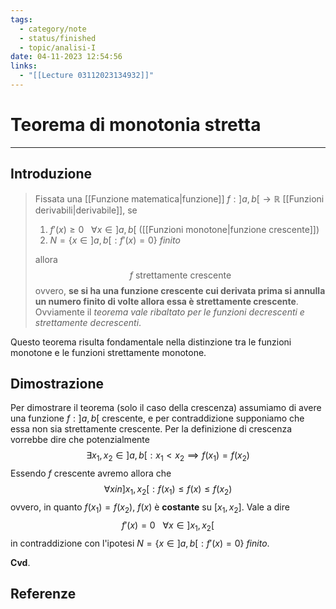```yaml
---
tags:
  - category/note
  - status/finished
  - topic/analisi-I
date: 04-11-2023 12:54:56
links:
  - "[[Lecture 03112023134932]]"
---
```

# Teorema di monotonia stretta
---
## Introduzione
> Fissata una [[Funzione matematica|funzione]] $f : ]a, b[ \to \mathbb{R}$ [[Funzioni derivabili|derivabile]], se
> 1. $f'(x) \geq 0 \ \ \ \forall x \in ]a, b[$ ([[Funzioni monotone|funzione crescente]])
> 2. $N = \{x \in ]a, b[ : f'(x) = 0\}$ _finito_
> 
> allora
> $$f \text{ strettamente crescente}$$
> ovvero, **se si ha una funzione crescente cui derivata prima si annulla un numero finito di volte allora essa è strettamente crescente**.
> Ovviamente il _teorema vale ribaltato per le funzioni decrescenti e strettamente decrescenti_.

Questo teorema risulta fondamentale nella distinzione tra le funzioni monotone e le funzioni strettamente monotone.

## Dimostrazione
Per dimostrare il teorema (solo il caso della crescenza) assumiamo di avere una funzione $f : ]a, b[$ crescente, e per contraddizione supponiamo che essa non sia strettamente crescente. Per la definizione di crescenza vorrebbe dire che potenzialmente
$$\exists x_{1}, x_{2} \in ]a, b[ : x_{1} < x_{2} \implies f(x_{1}) = f(x_{2})$$
Essendo $f$ crescente avremo allora che
$$\forall x in ]x_{1}, x_{2}[ : f(x_{1}) \leq f(x) \leq f(x_{2})$$
ovvero, in quanto $f(x_{1}) = f(x_{2})$, $f(x)$ è **costante** su $[x_{1}, x_{2}]$. Vale a dire
$$f'(x) = 0 \ \ \ \forall x \in ]x_{1}, x_{2}[$$
in contraddizione con l'ipotesi $N = \{x \in ]a, b[ : f'(x) = 0\}$ _finito_.

**Cvd**.

## Referenze